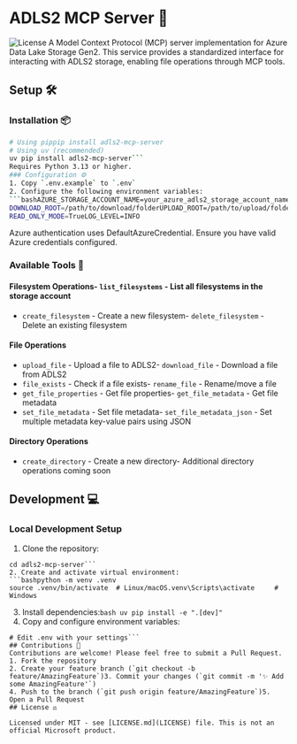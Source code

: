 # ADLS2 MCP Server 🚀
![License](https://img.shields.io/github/license/erikhoward/adls-mcp-server)
A Model Context Protocol (MCP) server implementation for Azure Data Lake Storage Gen2. This service provides a standardized interface for interacting with ADLS2 storage, enabling file operations through MCP tools.
## Setup 🛠️
### Installation 📦
```bash
# Using pippip install adls2-mcp-server
# Using uv (recommended)
uv pip install adls2-mcp-server```
Requires Python 3.13 or higher.
### Configuration ⚙️
1. Copy `.env.example` to `.env`
2. Configure the following environment variables:
```bashAZURE_STORAGE_ACCOUNT_NAME=your_azure_adls2_storage_account_name
DOWNLOAD_ROOT=/path/to/download/folderUPLOAD_ROOT=/path/to/upload/folder
READ_ONLY_MODE=TrueLOG_LEVEL=INFO
```
Azure authentication uses DefaultAzureCredential. Ensure you have valid Azure credentials configured.
### Available Tools 🔧
#### Filesystem Operations- `list_filesystems` - List all filesystems in the storage account
- `create_filesystem` - Create a new filesystem- `delete_filesystem` - Delete an existing filesystem
#### File Operations
- `upload_file` - Upload a file to ADLS2- `download_file` - Download a file from ADLS2
- `file_exists` - Check if a file exists- `rename_file` - Rename/move a file
- `get_file_properties` - Get file properties- `get_file_metadata` - Get file metadata
- `set_file_metadata` - Set file metadata- `set_file_metadata_json` - Set multiple metadata key-value pairs using JSON
#### Directory Operations
- `create_directory` - Create a new directory- Additional directory operations coming soon
## Development 💻
### Local Development Setup
1. Clone the repository:
```bashgit clone https://github.com/erikhoward/adls2-mcp-server.git
cd adls2-mcp-server```
2. Create and activate virtual environment:
```bashpython -m venv .venv
source .venv/bin/activate  # Linux/macOS.venv\Scripts\activate     # Windows
```
3. Install dependencies:```bash
uv pip install -e ".[dev]"```
4. Copy and configure environment variables:
```bashcp .env.example .env
# Edit .env with your settings```
## Contributions 🤝
Contributions are welcome! Please feel free to submit a Pull Request.
1. Fork the repository
2. Create your feature branch (`git checkout -b feature/AmazingFeature`)3. Commit your changes (`git commit -m '✨ Add some AmazingFeature'`)
4. Push to the branch (`git push origin feature/AmazingFeature`)5. Open a Pull Request
## License ⚖️

Licensed under MIT - see [LICENSE.md](LICENSE) file. This is not an official Microsoft product.

















































